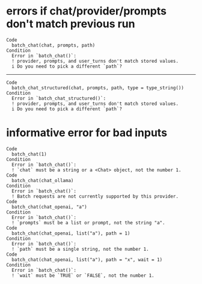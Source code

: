 # errors if chat/provider/prompts don't match previous run

    Code
      batch_chat(chat, prompts, path)
    Condition
      Error in `batch_chat()`:
      ! provider, prompts, and user_turns don't match stored values.
      i Do you need to pick a different `path`?

---

    Code
      batch_chat_structured(chat, prompts, path, type = type_string())
    Condition
      Error in `batch_chat_structured()`:
      ! provider, prompts, and user_turns don't match stored values.
      i Do you need to pick a different `path`?

# informative error for bad inputs

    Code
      batch_chat(1)
    Condition
      Error in `batch_chat()`:
      ! `chat` must be a string or a <Chat> object, not the number 1.
    Code
      batch_chat(chat_ollama)
    Condition
      Error in `batch_chat()`:
      ! Batch requests are not currently supported by this provider.
    Code
      batch_chat(chat_openai, "a")
    Condition
      Error in `batch_chat()`:
      ! `prompts` must be a list or prompt, not the string "a".
    Code
      batch_chat(chat_openai, list("a"), path = 1)
    Condition
      Error in `batch_chat()`:
      ! `path` must be a single string, not the number 1.
    Code
      batch_chat(chat_openai, list("a"), path = "x", wait = 1)
    Condition
      Error in `batch_chat()`:
      ! `wait` must be `TRUE` or `FALSE`, not the number 1.

